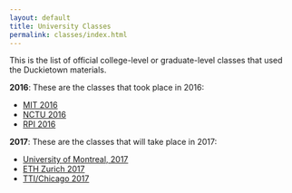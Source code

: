 ```yaml
---
layout: default
title: University Classes
permalink: classes/index.html
---
```


This is the list of official college-level or graduate-level
classes that used the Duckietown materials.

**2016**: These are the classes that took place in 2016:

- [MIT 2016](2016/16-MIT/)
- [NCTU 2016](2016/16-NCTU/)
- [RPI 2016](2016/16-RPI/)

**2017**: These are the classes that will take place in 2017:

- [University of Montreal, 2017](2017/17-Montreal/)
- [ETH Zurich 2017](2017/17-ETHZ/)
- [TTI/Chicago 2017](2017/17-TTI-Chicago/)
